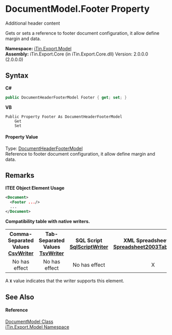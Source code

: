 # DocumentModel.Footer Property 
Additional header content 

Gets or sets a reference to footer document configuration, it allow define margin and data.

**Namespace:**&nbsp;<a href="N_iTin_Export_Model">iTin.Export.Model</a><br />**Assembly:**&nbsp;iTin.Export.Core (in iTin.Export.Core.dll) Version: 2.0.0.0 (2.0.0.0)

## Syntax

**C#**<br />
``` C#
public DocumentHeaderFooterModel Footer { get; set; }
```

**VB**<br />
``` VB
Public Property Footer As DocumentHeaderFooterModel
	Get
	Set
```


#### Property Value
Type: <a href="T_iTin_Export_Model_DocumentHeaderFooterModel">DocumentHeaderFooterModel</a><br />Reference to footer document configuration, it allow define margin and data.

## Remarks

**ITEE Object Element Usage**<br />
``` XML
<Document>
  <Footer .../>
  ...
</Document>
```


<strong>Compatibility table with native writers.</strong><table><tr><th>Comma-Separated Values<br /><a href="T_iTin_Export_Writers_CsvWriter">CsvWriter</a></th><th>Tab-Separated Values<br /><a href="T_iTin_Export_Writers_TsvWriter">TsvWriter</a></th><th>SQL Script<br /><a href="T_iTin_Export_Writers_SqlScriptWriter">SqlScriptWriter</a></th><th>XML Spreadsheet 2003<br /><a href="T_iTin_Export_Writers_Spreadsheet2003TabularWriter">Spreadsheet2003TabularWriter</a></th></tr><tr><td align="center">No has effect</td><td align="center">No has effect</td><td align="center">No has effect</td><td align="center">X</td></tr></table> A <strong>`X`</strong> value indicates that the writer supports this element.


## See Also


#### Reference
<a href="T_iTin_Export_Model_DocumentModel">DocumentModel Class</a><br /><a href="N_iTin_Export_Model">iTin.Export.Model Namespace</a><br />